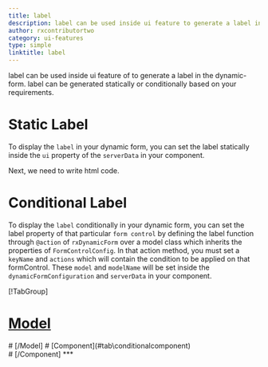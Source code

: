```yaml
---
title: label
description: label can be used inside ui feature to generate a label in the dynamic-form. label can be generated statically or conditionally based on your requirements.
author: rxcontributortwo
category: ui-features
type: simple
linktitle: label
---
```


<div class="title-bar"><p>label can be used inside ui feature of to generate a label in the dynamic-form. label can be generated statically or conditionally based on your requirements.</p></div>

# Static Label

To display the `label` in your dynamic form, you can set the label statically inside the `ui` property of the `serverData` in your component.

<div component="app-code" key="label-static-component"></div>
Next, we need to write html code.
<div component="app-code" key="label-static-html"></div>
<div component="app-example-runner" ref-component="app-label-static"></div>

# Conditional Label

To display the `label` conditionally in your dynamic form, you can set the label property of that particular `form control` by defining the label function through `@action` of `rxDynamicForm` over a model class which inherits the properties of `FormControlConfig`. In that action method, you must set a `keyName` and `actions` which will contain the condition to be applied on that formControl. These `model` and `modelName` will be set inside the `dynamicFormConfiguration` and `serverData` in your component.

<div component="app-tabs" key="conditional"></div>

[!TabGroup]
# [Model](#tab\conditionalmodel)
<div component="app-code" key="label-conditional-model"></div> 
# [/Model]
# [Component](#tab\conditionalcomponent)
<div component="app-code" key="label-conditional-component"></div> 
# [/Component]
***

<div component="app-code" key="label-conditional-html"></div>
<div component="app-example-runner" ref-component="app-label-conditional"></div>